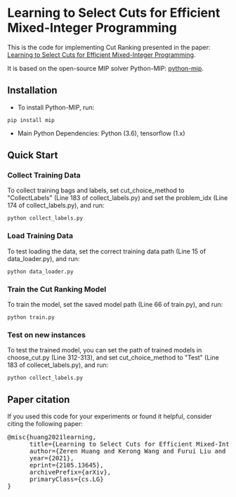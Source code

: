 # Learning to Select Cuts for Efficient Mixed-Integer Programming

This is the code for implementing Cut Ranking presented in the paper:
[Learning to Select Cuts for Efficient Mixed-Integer Programming](https://arxiv.org/abs/2105.13645).

It is based on the open-source MIP solver Python-MIP:
[python-mip](https://www.python-mip.com/).

## Installation
- To install Python-MIP, run: 
```
pip install mip
```
- Main Python Dependencies: Python (3.6), tensorflow (1.x)

## Quick Start

### Collect Training Data
To collect training bags and labels, set cut_choice_method to "CollectLabels" (Line 183 of collect_labels.py) and set the problem_idx (Line 174 of collect_labels.py), and run:
```shell
python collect_labels.py
 ```
### Load Training Data 
To test loading the data, set the correct training data path (Line 15 of data_loader.py), and run:
```shell
python data_loader.py
 ```
 
 ### Train the Cut Ranking Model
 To train the model, set the saved model path (Line 66 of train.py), and run: 
 ```shell
python train.py
 ```
 
 ### Test on new instances 
 To test the trained model, you can set the path of trained models in choose_cut.py (Line 312-313), and set cut_choice_method to "Test" (Line 183 of collecet_labels.py), and run:
  ```shell
python collect_labels.py
 ```

## Paper citation

If you used this code for your experiments or found it helpful, consider citing the following paper:

<pre>
@misc{huang2021learning,
      title={Learning to Select Cuts for Efficient Mixed-Integer Programming}, 
      author={Zeren Huang and Kerong Wang and Furui Liu and Hui-ling Zhen and Weinan Zhang and Mingxuan Yuan and Jianye Hao and Yong Yu and Jun Wang},
      year={2021},
      eprint={2105.13645},
      archivePrefix={arXiv},
      primaryClass={cs.LG}
}

</pre>

